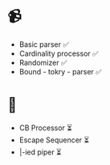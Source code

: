 # 📹

* Basic parser           ✅
* Cardinality processor  ✅
* Randomizer             ✅ 
* Bound - tokry - parser ✅

# 📝

* CB Processor      ⏳
* Escape Sequencer  ⏳
* |-ied piper       ⏳